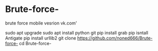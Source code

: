 # Brute-force-
brute force mobile vesrion vk.com'

sudo apt upgrade
sudo apt install python git
pip install grab
pip isntall Antigate
pip install urllib2
git clone https://github.com/noned666/Brute-force-
cd Brute-force-
